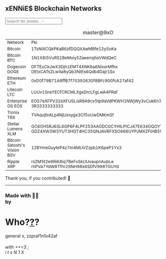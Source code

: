 <html>
<head>
<meta charset="UTF-8">
<meta name="viewport" content="width=device-width, initial-scale=0.25">
<style>
	tr{font-size:10pt;}
</style>
<link rel="stylesheet" type="text/css" href="assets/css/style.scss">
</head>
<body>
<h2>xENNiE$ Blockchain Networks</h2>
<input type="text" id="myInput" onkeyup="sortsortsort()" placeholder="Search for assets.. ↑">
<table id="XeKeys" cellspacing="0" cellpadding="3">
	<caption>master@9xO</caption>
	<tr>
		<td>Network</td>
		<td>Pki</td>
	</tr>
	<tr>
		<td>Bitcoin</td>
		<td>1TsNiXCQkPKaB6zfDQQXAwMBfe12ySoKa</td>
	</tr>
	<tr>
		<td>Bitcoin BTC</td>
		<td>1N1X8i5VuRS1BeMxiy5ZaeensjhsVWdQeC</td>
	</tr>
	<tr>
		<td>Dogecoin DOGE</td>
		<td>DFTEuCkJwX3Djh1EMT4XNK6a6NixxrMfhx<br>DEtxCATsZLwXa8yQb3NtEs6Qdb4Dajr1Sx</td>
	</tr>
	<tr>
		<td>Ethereum ETH</td>
		<td>0xD0f79B71A8ffB7f70392630f8BFc900fcA27af42</td>
	</tr>
	<tr>
		<td>Litecoin LTC</td>
		<td>LUUv1SnsYECfCRCMLXgxDrcLFgLwA4PRaf</td>
	</tr>
	<tr>
		<td>Enterprise OS EOS</td>
		<td>EOS7eXFPV31bXFUSLisR9A9cv5tp9aVdPKWH1NWjWy3vCukKn3E3G<br>3R3333333333</td>
	</tr>
	<tr>
		<td>Tronix TRX</td>
		<td>TVAqvjtirALp4NjUxsygx3Cf5oUwDMKmSf</td>
	</tr>
	<tr>
		<td>Stellar Lumens XLM</td>
		<td>GC6OHSRJ6SL6GP6F4LPF253AAODCGCYHILPICJ47E634GQOYY3FSOENR<br>GDZ4XW3W3YUT3HQT4HC35QNJAVRFXSO666UYPJMXZFIHB5UY6YXQCOVN</td>
	</tr>
	<tr>
		<td>Bitcoin Satoshi's Vision BSV</td>
		<td>12BYmeGuyteP4z7m4MUVZzpb1K6peP1Yx3</td>
	</tr>
	<tr>
		<td>Ripple XRP</td>
		<td>rsZM5t2e9RiK8iq7BeFxSkUUvaupnAubLe<br>rhPVa7YdW8Tfhr2SNH9Rx6SDfV998TGUYd</td>
	</tr>
</table>
Thank you, if you contributed! 🖤
<script>
													//new custom sortsortsort() :: @Z +%s=1592603382
													//can match query to anywhere in (this=2;cols) table
													//© 1996-2020 Nikhil itsN1X Pandita, EX(i)T Co. (P)
function sortsortsort()
{
	input = document.getElementById("myInput");
	filter = input.value.toUpperCase();					//make this "filter=input" for case-sensitivity
	maez = document.getElementById("XeKeys");
	rox = maez.getElementsByTagName("tr");
	for (i = 0; i < rox.length; i++)
	{
	    CD1 = rox[i].getElementsByTagName("td")[0];
	    CD2 = rox[i].getElementsByTagName("td")[1];
													//we can add more CDs if we have more coloumns 
	    if (CD1)
		{
      		txtValue = CD1.textContent || CD1.innerText;
		if (txtValue.toUpperCase().indexOf(filter) > -1)
			{rox[i].style.display = "";}
		else
			{
			if (CD2)
				{
      				txtValue = CD2.textContent || CD2.innerText;
				if (txtValue.toUpperCase().indexOf(filter) > -1)
					{rox[i].style.display = "";}
				else
													//write another, recursive "else if(CD3){...}" here
					{rox[i].style.display = "none";}
				}
			}
		}
	}
}
</script>
<hr>
<h3>Made with 🚬💥<br>by</h3>
<h1>
	Who?<a href="https://itsN1X.github.io/" target="_blank" >?</a>?
</h1>
general x, zzpraf1n1x42af
<h6>with ++<3 ;<br>i t s N 1 X</h6>

</body>
</html>
